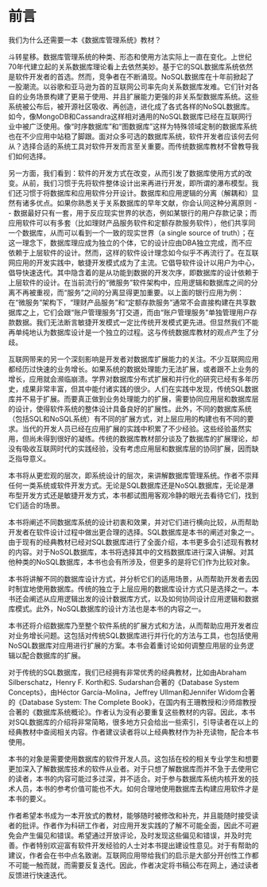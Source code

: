 # 前言

我们为什么还需要一本《数据库管理系统》教材？

斗转星移。数据库管理系统的种类、形态和使用方法实际上一直在变化。上世纪70年代建立起的关系数据库理论看上去依然美妙。基于它的SQL数据库系统依然是软件开发者的首选。然而，竞争者在不断涌现。NoSQL数据库在十年前掀起了一股潮流。以谷歌和亚马逊为首的互联网公司率先向关系数据库发难。它们针对各自的业务场景构建了更易于使用、并且扩展能力更强的非关系型数据库系统。这些系统被公布后，被开源社区吸收、再创造，进化成了各式各样的NoSQL数据库。如今，像MongoDB和Cassandra这样相对通用的NoSQL数据库已经在互联网行业中被广泛使用。像“时序数据库”和“图数据库”这样为特殊领域定制的数据库系统也在不少应用中站稳了脚跟。面对众多可选的数据库系统，软件开发者应该何去何从？选择合适的系统工具对软件开发而言至关重要。而传统数据库教材不曾教导我们如何选择。

另一方面，我们看到：软件的开发方式在改变，从而引发了数据库使用方式的改变。从前，我们习惯于先将软件整体设计出来再进行开发，即所谓的瀑布模型。我们还习惯于将数据库和应用软件分开设计。数据库和应用逻辑的分离（解耦和）显然有诸多优点。如果你熟悉关于关系数据库的早年文献，你会认同这种分离原则 -- 数据最好只有一套，用于反应现实世界的状态，例如某银行的用户存款记录；而应用软件可以有多套（比如理财产品服务软件和定额存款服务软件），他们共享同一个数据库，从而可以看到一个一致的现实世界（a single source of truth）；在这一理念下，数据库理应成为独立的个体，它的设计应由DBA独立完成，而不应依赖于上层软件的设计。然而，这样的软件设计理念如今似乎不再流行了。在互联网应用的开发实践中，敏捷开发模式成为了主流。它倡导软件设计以用户为中心，倡导快速迭代。其中隐含着的是从功能到数据的开发次序，即数据库的设计依赖于上层软件的设计。在当前流行的“微服务”软件架构中，应用逻辑和数据库之间的分离不再被重视，而“服务”之间的分离显得更加重要。以上面的银行应用为例：在“微服务”架构下，“理财产品服务”和“定额存款服务”通常不会直接构建在共享数据库之上，它们会跟“账户管理服务”打交道，而由“账户管理服务”单独管理用户存款数据。我们无法断言敏捷开发模式一定比传统开发模式更先进。但显然我们不能再单纯地认为数据库设计是一个独立的过程。这与传统数据库教材的观点产生了分歧。

互联网带来的另一个深刻影响是开发者对数据库扩展能力的关注。不少互联网应用都经历过快速的业务增长。如果系统的数据处理能力无法扩展，或者跟不上业务的增长，应用就会濒临崩溃。学界对数据库分布式扩展和并行化的研究已经有多年历史，成果非常丰富，但其中能付诸实践的很少。人们在实践中发现，传统SQL数据库并不易于扩展。而要真正做到业务处理能力的扩展，需要协同应用层和数据库层的设计，使得软件系统的整体设计具备良好的扩展性。此外，不同的数据库系统（包括SQL和NoSQL系统）有不同的扩展方式，对上层应用的构建也有不同的要求。当代的开发人员已经在应用扩展的实践中积累了不少经验。这些经验虽然实用，但尚未得到很好的凝练。传统的数据库教材部分谈及了数据库的扩展理论，却没有吸收互联网时代的实践经验，没有考虑应用层和数据库层的协同扩展，因而缺乏指导意义。

本书将从更宏观的层次，即系统设计的层次，来讲解数据库管理系统。作者不崇拜任何一类系统或软件开发方式。无论是SQL数据库还是NoSQL数据库，无论是瀑布型开发方式还是敏捷开发方式，本书都试图用客观冷静的眼光去看待它们，找到它们适合的场景。

本书将阐述不同数据库系统的设计初衷和效果，并对它们进行横向比较，从而帮助开发者在软件设计过程中做出更合理的选择。SQL数据库是本书的阐述对象之一。由于现有的经典教材已经对SQL数据库进行了全面介绍，本书更多会引述现有教材的内容。对于NoSQL数据库，本书将选择其中的文档数据库进行深入讲解。对其他种类的NoSQL数据库，本书也会有所涉及，但更多的是将它们作为比较对象。

本书将讲解不同的数据库设计方式，并分析它们的适用场景，从而帮助开发者去因时制宜地使用数据库。传统的独立于上层应用的数据库设计方式只是选择之一。本书还会阐述从应用逻辑出发的设计数据库方式，以及如何协同设计应用逻辑和数据库模式。此外，NoSQL数据库的设计方法也是本书的内容之一。

本书还将介绍数据库乃至整个软件系统的扩展方式和方法，从而帮助应用开发者应对业务增长问题。这包括对传统SQL数据库进行并行化的方法与工具，也包括使用NoSQL数据库对应用进行扩展的方案。本书会着重讨论如何调整应用层的业务逻辑以配合数据库的扩展。

对于传统的SQL数据库，我们已经拥有非常优秀的经典教材，比如由Abraham Silberschatz，Henry F. Korth和S. Sudarshan合著的《Database System Concepts》，由Héctor García-Molina，Jeffrey Ullman和Jennifer Widom合著的《Database System: The Complete Book》，在国内有王珊教授和沙师煊教授合著的《数据库系统概论》。作者认为没有必要重复这些教材的内容。因此，本书对SQL数据库的介绍将非常简略，很多地方只会给出一些索引，引导读者在以上的经典教材中查阅相关内容。作者建议读者将以上经典教材作为补充读物，配合本书使用。

本书的对象是需要使用数据库的软件开发人员。这包括在校的相关专业学生和想要更加深入了解数据库技术的软件从业者。对于只想了解数据库而并不急于去使用它的读者，本书的内容可能过多过深，并不适合。对于参与数据库系统内核开发的技术人员，本书的参考价值可能也不大。如何合理地使用数据库去构建应用软件才是本书的要义。

作者希望本书成为一本开放式的教材，能够随时被修改和补充，并且能随时接受读者的批评。作者作为科研工作者，对应用开发实践的了解不可能全面，因此不可避免会产生偏见和错误。希望通过开放评论，及时发现这些偏见和错误，并及时完善。作者特别欢迎富有软件开发经验的人士对本书提出建设性意见。对于有帮助的建议，作者会在书中点名致谢。互联网应用带给我们的启示是大部分开创性工作都不可能一触而就，而需要反复迭代。因此，作者决定将书稿公布在网上，通过读者反馈进行快速迭代。
